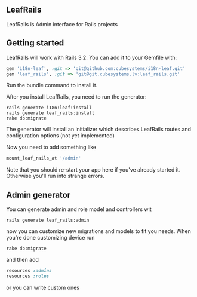 ## LeafRails

LeafRails is Admin interface for Rails projects

## Getting started

LeafRails will work with Rails 3.2.
You can add it to your Gemfile with:
```ruby
gem 'i18n-leaf', :git => 'git@github.com:cubesystems/i18n-leaf.git'
gem 'leaf_rails', :git => 'git@git.cubesystems.lv:leaf_rails.git'
```

Run the bundle command to install it.

After you install LeafRails, you need to run the generator:
```console
rails generate i18n:leaf:install
rails generate leaf_rails:install
rake db:migrate
```

The generator will install an initializer which describes LeafRails routes and configuration options (not yet implemented)

Now you need to add something like
```ruby
mount_leaf_rails_at '/admin'
```

Note that you should re-start your app here if you've already started it. Otherwise you'll run into strange errors.

## Admin generator

You can generate admin and role model and controllers wit
```console
rails generate leaf_rails:admin
```

now you can customize new migrations and models to fit you needs. When you're done customizing device run
```console
rake db:migrate
```

and then add
```ruby
resources :admins
resources :roles
```

or you can write custom ones

